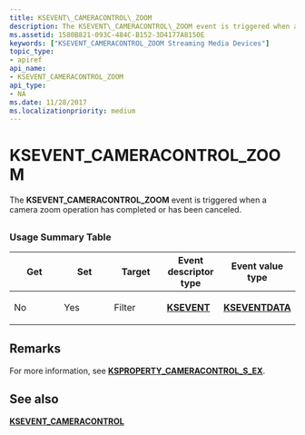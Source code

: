 ```yaml
---
title: KSEVENT\_CAMERACONTROL\_ZOOM
description: The KSEVENT\_CAMERACONTROL\_ZOOM event is triggered when a camera zoom operation has completed or has been canceled.
ms.assetid: 1580B821-093C-484C-B152-3D4177A8150E
keywords: ["KSEVENT_CAMERACONTROL_ZOOM Streaming Media Devices"]
topic_type:
- apiref
api_name:
- KSEVENT_CAMERACONTROL_ZOOM
api_type:
- NA
ms.date: 11/28/2017
ms.localizationpriority: medium
---
```


# KSEVENT\_CAMERACONTROL\_ZOOM


The **KSEVENT\_CAMERACONTROL\_ZOOM** event is triggered when a camera zoom operation has completed or has been canceled.

## <span id="ddk_ksevent_vidcap_auto_update_ks"></span><span id="DDK_KSEVENT_VIDCAP_AUTO_UPDATE_KS"></span>


### <span id="usage_summary_table"></span><span id="USAGE_SUMMARY_TABLE"></span>Usage Summary Table

<table>
<colgroup>
<col width="20%" />
<col width="20%" />
<col width="20%" />
<col width="20%" />
<col width="20%" />
</colgroup>
<thead>
<tr class="header">
<th>Get</th>
<th>Set</th>
<th>Target</th>
<th>Event descriptor type</th>
<th>Event value type</th>
</tr>
</thead>
<tbody>
<tr class="odd">
<td><p>No</p></td>
<td><p>Yes</p></td>
<td><p>Filter</p></td>
<td><p><a href="https://docs.microsoft.com/previous-versions/ff561744(v=vs.85)" data-raw-source="[&lt;strong&gt;KSEVENT&lt;/strong&gt;](/previous-versions/ff561744(v=vs.85))"><strong>KSEVENT</strong></a></p></td>
<td><p><a href="https://docs.microsoft.com/windows-hardware/drivers/ddi/ks/ns-ks-kseventdata" data-raw-source="[&lt;strong&gt;KSEVENTDATA&lt;/strong&gt;](/windows-hardware/drivers/ddi/ks/ns-ks-kseventdata)"><strong>KSEVENTDATA</strong></a></p></td>
</tr>
</tbody>
</table>

 

Remarks
-------

For more information, see [**KSPROPERTY\_CAMERACONTROL\_S\_EX**](/windows-hardware/drivers/ddi/ksmedia/ns-ksmedia-ksproperty_cameracontrol_s_ex).

## See also


[**KSEVENT\_CAMERACONTROL**](/windows-hardware/drivers/ddi/ksmedia/ne-ksmedia-ksevent_cameracontrol)

 

